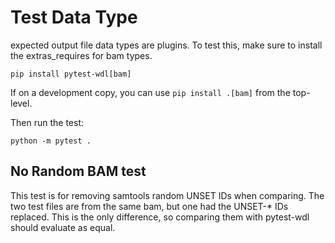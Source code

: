 # Test Data Type

expected output file data types are plugins. To test this, make sure to 
install the extras_requires for bam types.

`pip install pytest-wdl[bam]`

If on a development copy, you can use `pip install .[bam]` from the top-level.

Then run the test:

`python -m pytest .`


## No Random BAM test

This test is for removing samtools random UNSET IDs when comparing. 
The two test files are from the same bam, but one had the UNSET-* IDs replaced.
This is the only difference, so comparing them with pytest-wdl should 
evaluate as equal.
